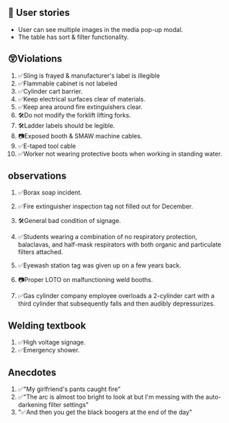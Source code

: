 ## 📜 User stories
- User can see multiple images in the media pop-up modal.
- The table has sort & filter functionality.


## 😲Violations
1. ✅Sling is frayed & manufacturer's label is illegible
1. ✅Flammable cabinet is not labeled
1. ✅Cylinder cart barrier.
1. ✅Keep electrical surfaces clear of materials.
1. ✅Keep area around fire extinguishers clear.
1. 🛠️Do not modify the forklift lifting forks.
1. 🛠️Ladder labels should be legible.
1. 📷Exposed booth & SMAW machine cables.
1. ✅E-taped tool cable
1. ✅Worker not wearing protective boots when working in standing water.

## observations
1. ✅Borax soap incident.
1. ✅Fire extinguisher inspection tag not filled out for December.
1. 🛠️General bad condition of signage.

1. ✅Students wearing a combination of no respiratory protection, balaclavas, and half-mask respirators with both organic and particulate filters attached.

1. ✅Eyewash station tag was given up on a few years back.

1. 📷Proper LOTO on malfunctioning weld booths.

1. ✅Gas cylinder company employee overloads a 2-cylinder cart with a third cylinder that subsequently falls and then audibly depressurizes.
 
## Welding textbook
1. ✅High voltage signage.
1. ✅Emergency shower.

## Anecdotes
1. ✅"My girlfriend's pants caught fire"
1. ✅"The arc is almost too bright to look at but I'm messing with the auto-darkening filter settings"
1. "✅And then you get the black boogers at the end of the day"